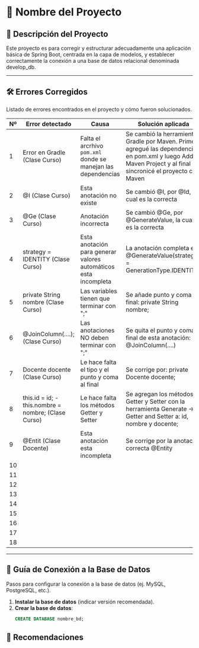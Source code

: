 # 📌 Nombre del Proyecto

## 📝 Descripción del Proyecto
Este proyecto es para corregir y estructurar adecuadamente
una aplicación básica de Spring Boot, centrada en la capa de modelos, y establecer
correctamente la conexión a una base de datos relacional denominada develop_db.

---

## 🛠️ Errores Corregidos
Listado de errores encontrados en el proyecto y cómo fueron solucionados.

| Nº | Error detectado                                     | Causa                                                           | Solución aplicada                                                                                                                                               |
|----|-----------------------------------------------------|-----------------------------------------------------------------|-----------------------------------------------------------------------------------------------------------------------------------------------------------------|
| 1  | Error en Gradle (Clase Curso)                       | Falta el arcrhivo `pom.xml` donde se manejan las dependencias   | Se cambió la herramienta Gradle por Maven. Primero agregué las dependencias en pom.xml y luego Add as Maven Project y al final sincronicé el proyecto con Maven |
| 2  | @I (Clase Curso)                                    | Esta anotación no existe                                        | Se cambió @I, por @Id, la cual es la correcta                                                                                                                   |
| 3  | @Ge (Clase Curso)                                   | Anotación incorrecta                                            | Se cambió @Ge, por @GenerateValue, la cual es la correcta                                                                                                       |
| 4  | strategy = IDENTITY (Clase Curso)                   | Esta anotación para generar valores automáticos esta incompleta | La anotación completa es @GenerateValue(strategy = GenerationType.IDENTITY)                                                                                     |
| 5  | private String nombre (Clase Curso)                 | Las variables tienen que terminar con ";"                       | Se añade punto y coma al final: private String nombre;                                                                                                          |
| 6  | @JoinColumn(....); (Clase Curso)                    | Las anotaciones NO deben terminar con ";"                       | Se quita el punto y coma al final de esta anotación: @JoinColumn(....)                                                                                          |
| 7  | Docente docente (Clase Curso)                       | Le hace falta el tipo y el punto y coma al final                | Se corrige por: private Docente docente;                                                                                                                        |
| 8  | this.id = id; - this.nombre = nombre; (Clase Curso) | Le hace falta los métodos Getter y Setter                       | Se agregan los métodos Getter y Setter con la herramienta Generate -> Getter and Setter a: id, nombre y docente;                                                |
| 9  | @Entit (Clase Docente)                              | Esta anotación esta incompleta                                  | Se corrige por la anotación correcta @Entity                                                                                                                    |
| 10 |                                                     |                                                                 |                                                                                                                                                                 |
| 11 |                                                     |                                                                 |                                                                                                                                                                 |
| 12 |                                                     |                                                                 |                                                                                                                                                                 |
| 13 |                                                     |                                                                 |                                                                                                                                                                 |
| 14 |                                                     |                                                                 |                                                                                                                                                                 |
| 15 |                                                     |                                                                 |                                                                                                                                                                 |
| 16 |                                                     |                                                                 |                                                                                                                                                                 |
| 17 |                                                     |                                                                 |                                                                                                                                                                 |
| 18 |                                                     |                                                                 |                                                                                                                                                                 |



---

## 🔌 Guía de Conexión a la Base de Datos
Pasos para configurar la conexión a la base de datos (ej. MySQL, PostgreSQL, etc.).

1. **Instalar la base de datos** (indicar versión recomendada).
2. **Crear la base de datos**:
   ```sql
   CREATE DATABASE nombre_bd;


## 📝 Recomendaciones 